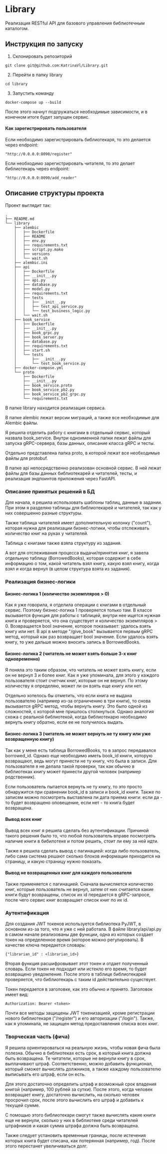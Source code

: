 # Library

Реализация RESTful API для базового управления библиотечным каталогом.

## Инструкция по запуску

1. Склонировать репозиторий

```
git clone git@github.com:KatrinaVl/Library.git
```
2. Перейти в папку library
```
cd library
```
3. Запустить команду

```
docker-compose up --build
```

После этого начнут подгружаться необходимые зависимости, и в конечном итоге будет запущен сервис.

#### Как зарегистрировать пользователя

Если необходимо зарегистрировать библиотекаря, то это делается через endpoint:
```
"http://0.0.0.0:8090/register"
```
Eсли необходимо зарегистрировать читателя, то это делает библиотекарь через endpoint:
```
"http://0.0.0.0:8090/add_reader" 
```

## Описание структуры проекта

Проект выглядит так:

```
.
├── README.md
└── library
    ├── alembic
    │   ├── Dockerfile
    │   ├── README
    │   ├── env.py
    │   ├── requirements.txt
    │   ├── script.py.mako
    │   ├── versions
    │   └── wait.sh
    ├── alembic.ini
    ├── api
    │   ├── Dockerfile
    │   ├── __init__.py
    │   ├── api.py
    │   ├── database.py
    │   ├── model.py
    │   ├── requirements.txt
    │   ├── tests
    │   │   ├── __init__.py
    │   │   ├── test_api_service.py
    │   │   └── test_business_logic.py
    │   └── wait.sh
    ├── book_service
    │   ├── Dockerfile
    │   ├── __init__.py
    │   ├── book_grpc.py
    │   ├── book_server.py
    │   ├── database.py
    │   ├── requirements.txt
    │   ├── start.sh
    │   └── tests
    │       ├── __init__.py
    │       └── test_book_service.py
    ├── docker-compose.yml
    └── proto
        ├── Dockerfile
        ├── __init__.py
        ├── book_service.proto
        ├── book_service_pb2.py
        ├── book_service_pb2_grpc.py
        └── requirements.txt
```

В папке library находится реализация сервиса. 

В папке alembic лежат версии миграций, а также все необходимые для Alembic файлы. 

Я решила отделить работу с книгами в отдельный сервис, который назвала book_service. Внутри одноименной папки лежат файлы для запуска gRPC-сервера, базы данных, описание класса gRPC и тесты.

Отдельно представлена папка proto, в которой лежат все необходимые файлы для protobuf.

В папке api непосредственно реализован основной сервис. В ней лежат файлы для базы данных библиотекарей и читателей, тесты, и реализация эндпоинтов приложения через FastAPI.

### Описание принятых решений в БД

Для начала, я решила использовать шаблоны таблиц, данные в задании. При этом я разделяю таблицы для библиотекарей и читателей, так как у них совершенно разные структуры. 

Также таблица читателей имеет дополнительную колонку ("count"), которая нужна для реализации бизнес-логики, чтобы отслеживать количество книг на руках у читателей.

Таблица с книгами также взяла структуру из задания. 

А вот для отслеживания процесса выдачи/принятия книг, я завела отдельную таблицу (BorrowedBooks), которая содержит в себе информацию о том, какой читатель взял книгу, какую взял книгу, когда взял и когда вернул (в целом структура взята из задания).

### Реализация бизнес-логики

#### Бизнес-логика 1 (количество экземпляров > 0)

Как я уже говорила, я отделила операции с книгами в отдельный сервис. Поэтому бизнес-логика 1 проверяется только там. В классе вызывается функция для работы с таблицей, внутри нее ищется нужная книга и проверяется, что она существует и количество экземпляров > 0. Возвращается bool значение, которое показывает: удалось взять книгу или нет. В api в методе "/give_book" вызывается первым gRPC метод, который как раз возвращает bool значение. Если удалось взять книгу, то уже дальше можно вносить запись в BorrowedBooks.

#### Бизнес-логика 2 (читатель не может взять больше 3-х книг одновременно)

Я поняла это таким образом, что читатель не может взять книгу, если он не вернул 3 и более книг.
Как я уже упоминала, для этого у каждого пользователя стоит счетчик книг, которые он не вернул. По этому количеству я определяю, может ли он взять еще книгу или нет.

Отдельно хотелось бы отметить, что если книга не выдана пользователю (например из-за ограничению в три книги), то снова вызывается gRPC метод, чтобы вернуть книгу. Это было одной из сложностей, с которой мне пришлось столкнуться. Однако аналогия схожа с реальной библиотекой, когда библиотекарю необходимо вернуть книгу обратно, если ее не получилось выдать.

#### Бизнес-логика 3 (читатель не может вернуть не ту книгу или уже возвращенную книгу)

Так как у меня есть таблица BorrowedBooks, то в запрос передавался borrowed_id. Однако еще необходимо иметь book_id книги, которую возвращают, ведь могут принести не ту книгу, что была в записи. Для пользователя я не делала такой проверки, так как обычно в библиотеках книгу может принести другой человек (например родственник).

Если пользователь пытается вернуть не ту книгу, то это просто обнаружится при сравнении book_id в записи и book_id книги. Также по записям можно посмотреть выставлена ли дата приема книги: если да - то будет возвращено оповещение, если нет - то книга будет возвращена.

#### Вывод всех книг

Вывод всех книг я решила сделать без аутентификации. Причиной такого решения было то, что любой пользователь вправе посмотреть наличие книги в бибилотеке и потом решить, стоит ли ему за ней идти.

Также я решила сделать вывод с пагинацией: когда либо пользователь, либо сама система решают сколько блоков информации приходится на страницу, и какую страницу нужно показать.

#### Вывод не возвращенных книг для каждого пользователя

Также применяется с пагинацией. Сначала вычисляется количество книг, которые пользователь не вернул, затем от них считается какие книги будут возвращены, список их id передается в gRPC-запросе, после чего сервис книг возвращает список книг по их id.

### Аутентификация

Для создания JWT токенов используется библиотека PyJWT, в основном из-за того, что я уже с ней работала. В файле library/api/api.py в самом начале реализованы две функции, одна из которых создает токен на определенное время (которое можно регулировать). В качестве ключа передается словарь:
``` 
{"librarian_id" : <librarian_id>}
```
Вторая функция расшифровывает этот токен и отдает полученный словарь. Если токен не подходит или истекло его время, то будет возвращено уведомление. После этого в таблице библиотекарей проверяется, что библиотекарь с таким id действительно существует.

Токен передается в заголовке, как это обычно и принято. Заголовок имеет вид:
```
Authorization: Bearer <token>
```

Почти все методы защищены JWT токенизацией, кроме регистрации нового библиотекаря ("/register") и его авторизации ("/login"). Также, как я упоминала, не защищен метод предоставления списка всех книг.

### Творческая часть (фича)

Я решила ориентироваться на реальную жизнь, чтобы новая фича была полезна. Обычно в библиотеках есть срок, в который книга должна быть возвращена. Те читатели, которые не вернули книгу в срок, выплачивают штраф. Соответственно, можно добавить функционал, который сможет вычислять должников, а также каждому пользователю выписывать его штраф, если он есть.

Для этого достаточно определить штраф и возможный срок владения книгой (например, 100 рублей за сутки).
После этого, когда человек возвращает книгу, достаточно вычислить, на сколько человек просрочил срок, после этого вычислить его штраф и добавить к текущей сумме.

С помощью этого библиотекари смогут также вычислять какие книги еще не вернули, сколько у них в библиотеке среди читателей штрафников и какая сумма штрафа должна быть возвращена.

Также следует установить временные границы, после истечения которых книга будет списана, как потерянная (например, год). После этого перестанет увеличиваться долг.


